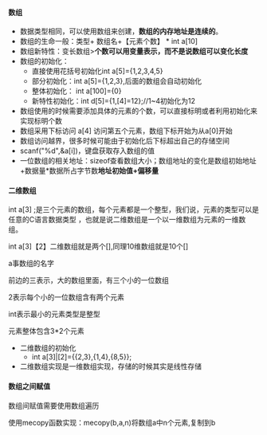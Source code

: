 #### 数组

* 数据类型相同，可以使用数组来创建，**数组的内存地址是连续的**。
* 数组的生命一般：类型+ 数组名+【元素个数】  * int a[10]
* 数组新特性：变长数组>**个数可以用变量表示，而不是说数组可以变化长度**
* 数组的初始化：
  * 直接使用花括号初始化int a[5]={1,2,3,4,5}
  * 部分初始化：int a[5]={1,2,3},后面的数组会自动初始化
  * 整体初始化： int a[100]={0}
  * 新特性初始化：int d[5]={1,[4]=12};//1~4初始化为12
* 数组使用的时候需要添加具体的元素的个数，可以直接标明或者利用初始化来实现标明个数
* 数组采用下标访问 a[4] 访问第五个元素，数组下标开始为从a[0]开始
* 数组访问越界，很多时候可能由于初始化后下标超出自己的存储空间
* scanf("%d",&a[i])，键盘获取存入数组的值
* 一位数组的相关地址：sizeof查看数组大小；数组地址的变化是数组初始地址+数据量*数据所占字节数**地址初始值+偏移量**

#### 二维数组

int a[3] ;是三个元素的数组，每个元素都是一个整型，我们说，元素的类型可以是任意的C语言数据类型 ，也就是说二维数组是一个以一维数组为元素的一维数组。

int a[3]【2】二维数组就是两个[],同理10维数组就是10个[]

a事数组的名字

前边的三表示，大的数组里面，有三个小的一位数组

2表示每个小的一位数组含有两个元素

int表示最小的元素类型是整型

元素整体包含3*2个元素

* 二维数组的初始化
  * int a[3]|[2]={{2,3},{1,4},{8,5}};
* 二维数组实现是一维数组实现，存储的时候其实是线性存储



#### 数组之间赋值

数组间赋值需要使用数组遍历

使用mecopy函数实现：mecopy(b,a,n)将数组a中n个元素,复制到b